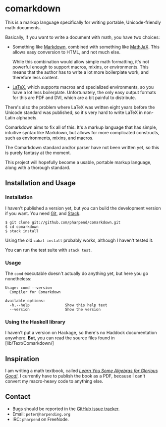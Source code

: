 # comarkdown

This is a markup language specifically for writing portable,
Unicode-friendly math documents.

Basically, if you want to write a document with math, you have two
choices:

* Something like [Markdown][1], combined with something like
  [MathJaX][2]. This allows easy conversion to HTML, and not much
  else. 

  While this combination would allow simple math formatting, it's not
  powerful enough to support macros, mixins, or environments. This means
  that the author has to write a lot more boilerplate work, and
  therefore less content.

* [LaTeX][3], which supports macros and specialized environments, so you
  have a lot less boilerplate. Unfortunately, the only easy output
  formats for this are PDF and DVI, which are a bit painful to
  distribute.

There's also the problem where LaTeX was written eight years before the
Unicode standard was published, so it's very hard to write LaTeX in
non-Latin alphabets.

Comarkdown aims to fix all of this. It's a markup language that has simple,
intuitive syntax like Markdown, but allows for more complicated
constructs, such as environments, mixins, and macros.

The Comarkdown standard and/or parser have not been written yet, so this is
purely fantasy at the moment.

This project will hopefully become a usable, portable markup language,
along with a thorough standard.

## Installation and Usage

### Installation

I haven't published a version yet, but you can build the development
version if you want. You need [Git][6], and [Stack][8].

    $ git clone git://github.com/pharpend/comarkdown.git
    $ cd comarkdown
    $ stack install

Using the old `cabal install` probably works, although I haven't tested
it.

You can run the test suite with `stack test`.

### Usage

The `comd` executable doesn't actually do anything yet, but here you go
nonetheless:

```
Usage: comd --version
  Compiler for Comarkdown

Available options:
  -h,--help                Show this help text
  --version                Show the version
```

### Using the Haskell library

I haven't put a version on Hackage, so there's no Haddock documentation
anywhere. **But**, you can read the source files found in [lib/Text/Comarkdown/]

## Inspiration

I am writing a math textbook, called
[*Learn You Some Algebras for Glorious Good!*][4]. I currently have to
publish the book as a PDF, because I can't convert my macro-heavy code
to anything else.

## Contact

* Bugs should be reported in the [GitHub issue tracker][5].
* Email: `peter@harpending.org`
* IRC: `pharpend` on FreeNode.

[1]: http://pandoc.org/demo/example9/pandocs-markdown.html
[2]: http://www.mathjax.org/
[3]: http://www.latex-project.org/
[4]: http://www.learnyou.org/
[5]: https://github.com/pharpend/comarkdown/issues
[6]: https://git-scm.com/book/en/v2/Getting-Started-Installing-Git
[7]: https://github.com/bitemyapp/learnhaskell/blob/master/install.md
[8]: https://github.com/commercialhaskell/stack/wiki/Downloads
